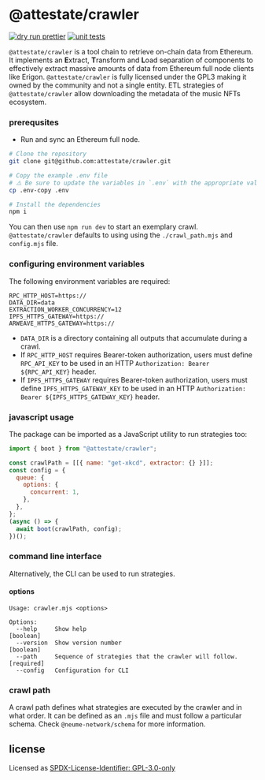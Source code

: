 # @attestate/crawler

[![dry run prettier](https://github.com/attestate/crawler/actions/workflows/prettier.yml/badge.svg)](https://github.com/attestate/crawler/actions/workflows/prettier.yml)
[![unit tests](https://github.com/attestate/crawler/actions/workflows/node.js.yml/badge.svg)](https://github.com/attestate-crawler/actions/workflows/node.js.yml)

`@attestate/crawler` is a tool chain to retrieve on-chain data from Ethereum.
It implements an **E**xtract, **T**ransform and **L**oad separation of
components to effectively extract massive amounts of data from Ethereum full
node clients like Erigon. `@attestate/crawler` is fully licensed under the GPL3
making it owned by the community and not a single entity. ETL strategies of
`@attestate/crawler` allow downloading the metadata of the music NFTs ecosystem.

### prerequsites

- Run and sync an Ethereum full node.

```bash
# Clone the repository
git clone git@github.com:attestate/crawler.git

# Copy the example .env file
# ⚠️ Be sure to update the variables in `.env` with the appropriate values!
cp .env-copy .env

# Install the dependencies
npm i
```

You can then use `npm run dev` to start an exemplary crawl.
`@attestate/crawler` defaults to using using the `./crawl_path.mjs` and
`config.mjs` file.

### configuring environment variables

The following environment variables are required:

```
RPC_HTTP_HOST=https://
DATA_DIR=data
EXTRACTION_WORKER_CONCURRENCY=12
IPFS_HTTPS_GATEWAY=https://
ARWEAVE_HTTPS_GATEWAY=https://
```

- `DATA_DIR` is a directory containing all outputs that accumulate during a
  crawl.
- If `RPC_HTTP_HOST` requires Bearer-token authorization, users must define
  `RPC_API_KEY` to be used in an HTTP `Authorization: Bearer ${RPC_API_KEY}`
  header.
- If `IPFS_HTTPS_GATEWAY` requires Bearer-token authorization, users must define
  `IPFS_HTTPS_GATEWAY_KEY` to be used in an HTTP
  `Authorization: Bearer ${IPFS_HTTPS_GATEWAY_KEY}` header.

### javascript usage

The package can be imported as a JavaScript utility to run strategies too:

```js
import { boot } from "@attestate/crawler";

const crawlPath = [[{ name: "get-xkcd", extractor: {} }]];
const config = {
  queue: {
    options: {
      concurrent: 1,
    },
  },
};
(async () => {
  await boot(crawlPath, config);
})();
```

### command line interface

Alternatively, the CLI can be used to run strategies.

#### options

```
Usage: crawler.mjs <options>

Options:
  --help     Show help                                                 [boolean]
  --version  Show version number                                       [boolean]
  --path     Sequence of strategies that the crawler will follow.     [required]
  --config   Configuration for CLI
```

### crawl path

A crawl path defines what strategies are executed by the crawler and in what
order. It can be defined as an `.mjs` file and must follow a particular schema.
Check `@neume-network/schema` for more information.

## license

Licensed as
[SPDX-License-Identifier: GPL-3.0-only](https://spdx.org/licenses/GPL-3.0-only.html)
